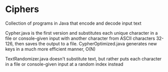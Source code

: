 # Ciphers
Collection of programs in Java that encode and decode input text

Cypher.java is the first version and substitutes each unique character in a file or console-given input with another character from ASCII characters 32-126, then saves the output to a file.
CypherOptimized.java generates new keys in a much more efficient manner, O(N)

TextRandomizer.java doesn't substitute text, but rather puts each character in a file or console-given input at a random index instead

